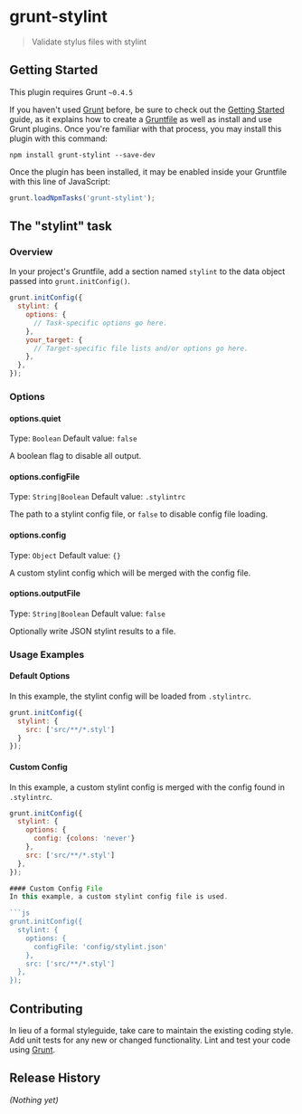 # grunt-stylint

> Validate stylus files with stylint

## Getting Started
This plugin requires Grunt `~0.4.5`

If you haven't used [Grunt](http://gruntjs.com/) before, be sure to check out the [Getting Started](http://gruntjs.com/getting-started) guide, as it explains how to create a [Gruntfile](http://gruntjs.com/sample-gruntfile) as well as install and use Grunt plugins. Once you're familiar with that process, you may install this plugin with this command:

```shell
npm install grunt-stylint --save-dev
```

Once the plugin has been installed, it may be enabled inside your Gruntfile with this line of JavaScript:

```js
grunt.loadNpmTasks('grunt-stylint');
```

## The "stylint" task

### Overview
In your project's Gruntfile, add a section named `stylint` to the data object passed into `grunt.initConfig()`.

```js
grunt.initConfig({
  stylint: {
    options: {
      // Task-specific options go here.
    },
    your_target: {
      // Target-specific file lists and/or options go here.
    },
  },
});
```

### Options

#### options.quiet
Type: `Boolean`
Default value: `false`

A boolean flag to disable all output.

#### options.configFile
Type: `String|Boolean`
Default value: `.stylintrc`

The path to a stylint config file, or `false` to disable config file loading.

#### options.config
Type: `Object`
Default value: `{}`

A custom stylint config which will be merged with the config file.

#### options.outputFile
Type: `String|Boolean`
Default value: `false`

Optionally write JSON stylint results to a file.

### Usage Examples

#### Default Options
In this example, the stylint config will be loaded from `.stylintrc`.

```js
grunt.initConfig({
  stylint: {
    src: ['src/**/*.styl']
  }
});
```

#### Custom Config
In this example, a custom stylint config is merged with the config found in `.stylintrc`.

```js
grunt.initConfig({
  stylint: {
    options: {
      config: {colons: 'never'}
    },
    src: ['src/**/*.styl']
  },
});

#### Custom Config File
In this example, a custom stylint config file is used.

```js
grunt.initConfig({
  stylint: {
    options: {
      configFile: 'config/stylint.json'
    },
    src: ['src/**/*.styl']
  },
});
```

## Contributing
In lieu of a formal styleguide, take care to maintain the existing coding style. Add unit tests for any new or changed functionality. Lint and test your code using [Grunt](http://gruntjs.com/).

## Release History
_(Nothing yet)_
